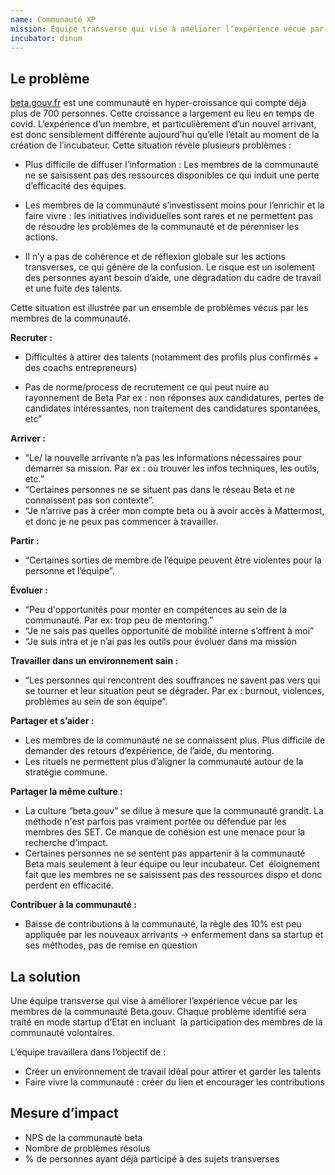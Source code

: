 ```yaml
---
name: Communauté XP
mission: Équipe transverse qui vise à améliorer l’expérience vécue par les membres de la communauté Beta.gouv.
incubator: dinum
---
```

## Le problème

[beta.gouv.fr](https://beta.gouv.fr/) est une communauté en hyper-croissance qui compte déjà plus de 700 personnes. Cette croissance a largement eu lieu en temps de covid. L’expérience d’un membre, et particulièrement d’un nouvel arrivant, est donc sensiblement différente aujourd’hui qu’elle l’était au moment de la création de l’incubateur. Cette situation révèle plusieurs problèmes : 

* Plus difficile de diffuser l’information : Les membres de la communauté ne se saisissent pas des ressources disponibles ce qui induit une perte d’efficacité des équipes.

* Les membres de la communauté s’investissent moins pour l’enrichir et la faire vivre : les initiatives individuelles sont rares et ne permettent pas de résoudre les problèmes de la communauté et de pérenniser les actions. 

* Il n’y a pas de cohérence et de réflexion globale sur les actions transverses, ce qui génère de la confusion. Le risque est un isolement des personnes ayant besoin d’aide, une dégradation du cadre de travail et une fuite des talents. 

Cette situation est illustrée par un ensemble de problèmes vécus par les membres de la communauté. 

**Recruter :**

* Difficultés à attirer des talents (notamment des profils plus confirmés + des coachs entrepreneurs)

* Pas de norme/process de recrutement ce qui peut nuire au rayonnement de Beta Par ex : non réponses aux candidatures, pertes de candidates intéressantes, non traitement des candidatures spontanées, etc”

**Arriver :**
* “Le/ la nouvelle arrivante n’a pas les informations nécessaires pour démarrer sa mission. Par ex : où trouver les infos techniques, les outils, etc.”
* “Certaines personnes ne se situent pas dans le réseau Beta et ne connaissent pas son contexte”.
* “Je n’arrive pas à créer mon compte beta ou à avoir accès à Mattermost, et donc je ne peux pas commencer à travailler.

**Partir :**
* “Certaines sorties de membre de l’équipe peuvent être violentes pour la personne et l’équipe”.

**Évoluer :**  
* “Peu d'opportunités pour monter en compétences au sein de la communauté. Par ex: trop peu de mentoring.”
* “Je ne sais pas quelles opportunité de mobilité interne s’offrent à moi”
* “Je suis intra et je n’ai pas les outils pour évoluer dans ma mission

**Travailler dans un environnement sain :** 
* “Les personnes qui rencontrent des souffrances ne savent pas vers qui se tourner et leur situation peut se dégrader. Par ex : burnout, violences, problèmes au sein de son équipe”.

**Partager et s’aider :** 
* Les membres de la communauté ne se connaissent plus. Plus difficile de demander des retours d’expérience, de l’aide, du mentoring. 
* Les rituels ne permettent plus d’aligner la communauté autour de la stratégie commune.

**Partager la même culture :** 
* La culture “beta.gouv” se dilue à mesure que la communauté grandit. La méthode n'est parfois pas vraiment portée ou défendue par les membres des SET. Ce manque de cohésion est une menace pour la recherche d’impact. 
* Certaines personnes ne se sentent pas appartenir à la communauté Beta mais seulement à leur équipe ou leur incubateur. Cet  éloignement fait que les membres ne se saisissent pas des ressources dispo et donc perdent en efficacité.

**Contribuer à la communauté :**
* Baisse de contributions à la communauté, la règle des 10% est peu appliquée par les nouveaux arrivants → enfermement dans sa startup et ses méthodes, pas de remise en question


## La solution

Une équipe transverse qui vise à améliorer l’expérience vécue par les membres de la communauté Beta.gouv. Chaque problème identifié sera traité en mode startup d’Etat en incluant  la participation des membres de la communauté volontaires. 

L’équipe travaillera dans l’objectif de : 

* Créer un environnement de travail idéal pour attirer et garder les talents
* Faire vivre la communauté : créer du lien et encourager les contributions

## Mesure d’impact

* NPS de la communauté beta
* Nombre de problèmes résolus 
* % de personnes ayant déjà participé à des sujets transverses
